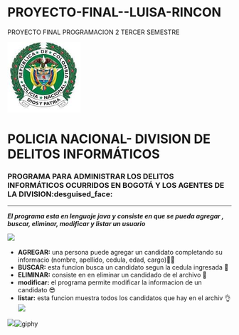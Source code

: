 # PROYECTO-FINAL--LUISA-RINCON
PROYECTO FINAL PROGRAMACION 2 TERCER SEMESTRE 


![holi](https://github.com/recorcholis12/PROYECTO-FINAL--LUISA-RINCON/blob/main/escudo.jpeg)

#  **POLICIA NACIONAL- DIVISION DE DELITOS INFORMÁTICOS**

### PROGRAMA PARA ADMINISTRAR LOS DELITOS INFORMÁTICOS OCURRIDOS EN BOGOTÁ Y LOS AGENTES DE LA DIVISION:desguised_face:
-----

***El programa esta en lenguaje java y consiste  en que se pueda agregar , buscar, eliminar, modificar y listar un usuario***

![](https://media0.giphy.com/media/eurFuCy8b1t6mwYtfo/giphy.gif?cid=790b7611e2c5e4f4ab1f1d0c9fba2852897fb7f82d6c6d84&rid=giphy.gif&ct=g)

- **AGREGAR:** una persona puede agregar un candidato  completando su informacio (nombre, apellido, cedula, edad, cargo):office_worker:
- **BUSCAR:** esta funcion busca un candidato segun la cedula ingresada  	:eyes:
- **ELIMINAR:** consiste en en eliminar un candidado de el archivo :punch:
- **modificar:** el programa permite modificar la informacion de un candidato	:sunglasses:
- **listar:**  esta funcion muestra todos los candidatos que hay en el archiv :ok_hand:
![](https://github.com/recorcholis12/trabajo-en-clase--proyecto/blob/main/Captura%20de%20pantalla_20230212_064516.png)

![](http://spa.cartoonnetworkla.com/)![giphy](https://user-images.githubusercontent.com/124840031/218344741-bad93a2e-a228-44b3-80d0-e674ba3a80e2.gif "psdt: llore, pero se pudo")
